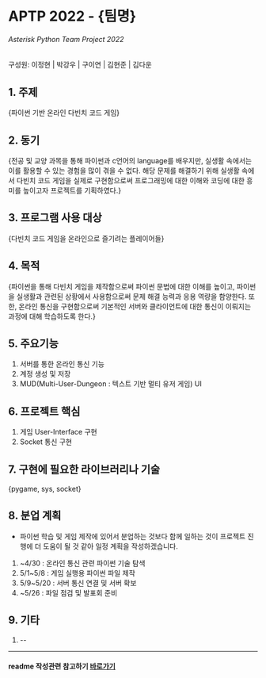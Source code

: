 # APTP 2022 - **{팀명}**
###### Asterisk Python Team Project 2022
구성원: 이정현 | 박강우 | 구이연 | 김현준 | 김다운

## 1. 주제
{파이썬 기반 온라인 다빈치 코드 게임}

## 2. 동기
{전공 및 교양 과목을 통해 파이썬과 c언어의 language를 배우지만, 실생활 속에서는 이를 활용할 수 있는 경험을 많이 겪을 수 없다. 해당 문제를 해결하기 위해 실생활 속에서 다빈치 코드 게임을 실제로 구현함으로써 프로그래밍에 대한 이해와 코딩에 대한 흥미를 높이고자 프로젝트를 기획하였다.}

## 3. 프로그램 사용 대상
{다빈치 코드 게임을 온라인으로 즐기려는 플레이어들}

## 4. 목적
{파이썬을 통해 다빈치 게임을 제작함으로써 파이썬 문법에 대한 이해를 높이고, 파이썬 을 실생활과 관련된 상황에서 사용함으로써 문제 해결 능력과 응용 역량을 함양한다. 또한, 온라인 통신을 구현함으로써 기본적인 서버와 클라이언트에 대한 통신이 이뤄지는 과정에 대해 학습하도록 한다.}

## 5. 주요기능
1. 서버를 통한 온라인 통신 기능
2. 계정 생성 및 저장
3. MUD(Multi-User-Dungeon : 텍스트 기반 멀티 유저 게임) UI

## 6. 프로젝트 핵심
1. 게임 User-Interface 구현
2. Socket 통신 구현

## 7. 구현에 필요한 라이브러리나 기술
{pygame, sys, socket}

## 8. **분업 계획**
- 파이썬 학습 및 게임 제작에 있어서 분업하는 것보다 함께 일하는 것이 프로젝트 진행에 더 도움이 될 것 같아 일정 계획을 작성하겠습니다.
1. ~4/30 : 온라인 통신 관련 파이썬 기술 탐색
2. 5/1~5/8 : 게임 실행용 파이썬 파일 제작
3. 5/9~5/20 : 서버 통신 연결 및 서버 확보
4. ~5/26 : 파일 점검 및 발표회 준비

## 9. 기타

1. --

<hr>

#### readme 작성관련 참고하기 [바로가기](https://heropy.blog/2017/09/30/markdown/)



